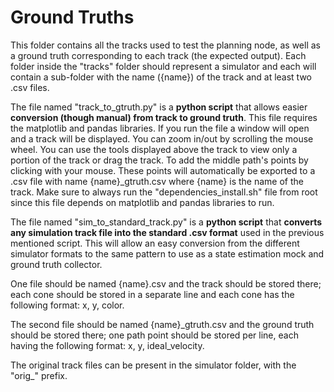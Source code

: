 # Ground Truths

This folder contains all the tracks used to test the planning node, as well as a ground truth corresponding to each track (the expected output). Each folder inside the "tracks" folder should represent a simulator and each will contain a sub-folder with the name ({name}) of the track and at least two .csv files.

The file named "track_to_gtruth.py" is a **python script** that allows easier **conversion (though manual) from track to ground truth**. This file requires the matplotlib and pandas libraries. If you run the file a window will open and a track will be displayed. You can zoom in/out by scrolling the mouse wheel. You can use the tools displayed above the track to view only a portion of the track or drag the track. To add the middle path's points by clicking with your mouse. These points will automatically be exported to a .csv file with name {name}_gtruth.csv where {name} is the name of the track. Make sure to always run the "dependencies_install.sh" file from root since this file depends on matplotlib and pandas libraries to run.

The file named "sim_to_standard_track.py" is a **python script** that **converts any simulation track file into the standard .csv format** used in the previous mentioned script. This will allow an easy conversion from the different simulator formats to the same pattern to use as a state estimation mock and ground truth collector. 

One file should be named {name}.csv and the track should be stored there; each cone should be stored in a separate line and each cone has the following format: x, y, color.

The second file should be named {name}_gtruth.csv and the ground truth should be stored there; one path point should be stored per line, each having the following format: x, y, ideal_velocity.

The original track files can be present in the simulator folder, with the "orig_" prefix.